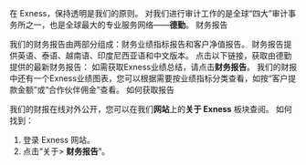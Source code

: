 
在 Exness，保持透明是我们的原则。 对我们进行审计工作的是全球“四大”审计事务所之一，也是全球最大的专业服务网络——**德勤**。
财务报告
 
我们的财务报告由两部分组成：财务业绩指标报告和客户净值报告。 财务报告提供英语、泰语、越南语、印度尼西亚语和中文版本。
点击以下链接，获取由德勤提供的最新财务报告：
如需获取Exness业绩总结，请点击**财务报告**。
我们的财报中还有一个Exness业绩图表，您可以根据需要按业绩指标分类查看，如按“客户提款金额”或“合作伙伴佣金”查看。
如何获取报告
 
我们的财报在线对外公开，您可以在我们**网站**上的**关于 Exness** 板块查阅。 如何找到：
1. 登录 Exness 网站。
2. 点击“关于> **财务报告**”。
